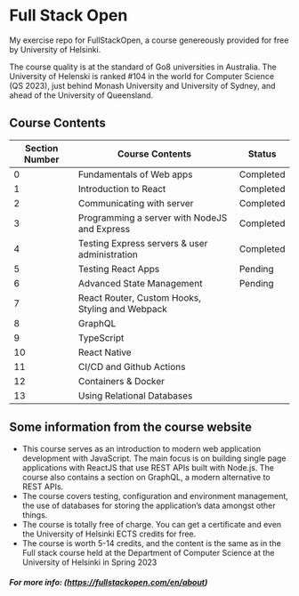 # Full Stack Open
My exercise repo for FullStackOpen, a course genereously provided for free by University of Helsinki.

The course quality is at the standard of Go8 universities in Australia. The University of Helenski is ranked #104 in the world for Computer Science (QS 2023),  just behind Monash University and University of Sydney, and ahead of the University of Queensland.


## Course Contents

| Section Number | Course Contents                                  | Status      |
|----------------|--------------------------------------------------|-------------|
| 0              | Fundamentals of Web apps                         | Completed   |
| 1              | Introduction to React                            | Completed   |
| 2              | Communicating with server                        | Completed   |
| 3              | Programming a server with NodeJS and Express     | Completed   |
| 4              | Testing Express servers & user administration    | Completed   |
| 5              | Testing React Apps                               | Pending     |
| 6              | Advanced State Management                        | Pending     |
| 7              | React Router, Custom Hooks, Styling and Webpack  |             |
| 8              | GraphQL                                          |             |
| 9              | TypeScript                                       |             |
| 10             | React Native                                     |             |
| 11             | CI/CD and Github Actions                         |             |
| 12             | Containers & Docker                              |             |
| 13             | Using Relational Databases                       |             |



## Some information from the course website
- This course serves as an introduction to modern web application development with JavaScript. The main focus is on building single page applications with ReactJS that use REST APIs built with Node.js. The course also contains a section on GraphQL, a modern alternative to REST APIs.
- The course covers testing, configuration and environment management, the use of databases for storing the application’s data amongst other things.
- The course is totally free of charge. You can get a certificate and even the University of Helsinki ECTS credits for free.
- The course is worth 5-14 credits, and the content is the same as in the Full stack course held at the Department of Computer Science at the University of Helsinki in Spring 2023

##### For more info: (https://fullstackopen.com/en/about)
